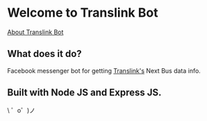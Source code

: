 Welcome to Translink Bot
=========================

[About Translink Bot](https://jet-promotion.gomix.me/)


What does it do?
----------------

Facebook messenger bot for getting [Translink's](http://translink.ca) Next Bus data info. 

Built with Node JS and Express JS.
-----------------

\ ゜o゜)ノ
